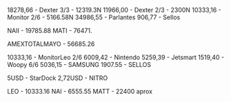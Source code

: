 18278,66 - Dexter 3/3   - 12319.3N
11966,00 - Dexter 2/3   -  2300N
10333,16 - Monitor 2/6 - 5166.58N
34986,55 - Parlantes 
   906,77 - Sellos


NAII - 19785.88
MATI - 76471.

AMEXTOTALMAYO - 56685.26


10333,16 - MonitorLeo 2/6
6009,42 - Nintendo
5259,39 - Jetsmart
1519,40 - Woopy 6/6
5036,15 - SAMSUNG
1907.55 - SELLOS

5USD - StarDock
2,72USD - NITRO

LEO - 10333.16
NAI - 6555.55
MATT - 22400 aprox


